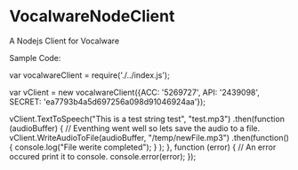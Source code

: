 # VocalwareNodeClient
A Nodejs Client for Vocalware 

Sample Code:

var vocalwareClient = require('./../index.js');

var vClient = new vocalwareClient({ACC: '5269727', API: '2439098', SECRET: 'ea7793b4a5d697256a098d91046924aa'});

vClient.TextToSpeech("This is a test string test", "test.mp3")
    .then(function (audioBuffer) {
        // Eventhing went well so lets save the audio to a file.
        vClient.WriteAudioToFile(audioBuffer, "/temp/newFile.mp3")
            .then(function() {
                console.log("File werite completed");
            }
        );
    }, function (error) {
        // An error occured print it to console.
        console.error(error);
    });
